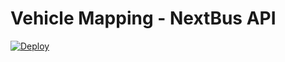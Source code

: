 # Vehicle Mapping - NextBus API

[![Deploy](https://www.herokucdn.com/deploy/button.svg)](https://heroku.com/deploy)

